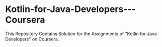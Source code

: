 # Kotlin-for-Java-Developers---Coursera
This Repository Contains Solution for the Assignments of "Kotlin for Java Developers" on Coursera.
